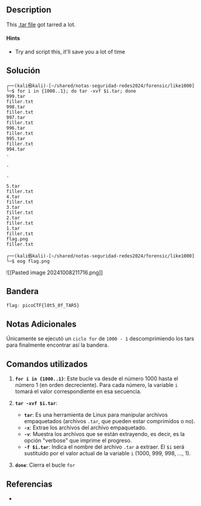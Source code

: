 ## Description

This [.tar file](https://jupiter.challenges.picoctf.org/static/52084b5ad360b25f9af83933114324e0/1000.tar) got tarred a lot.

#### Hints
- Try and script this, it'll save you a lot of time
## Solución

```shell
┌──(kali㉿kali)-[~/shared/notas-seguridad-redes2024/forensic/like1000]
└─$ for i in {1000..1}; do tar -xvf $i.tar; done
999.tar
filler.txt
998.tar
filler.txt
997.tar
filler.txt
996.tar
filler.txt
995.tar
filler.txt
994.tar
.

.

.

5.tar
filler.txt
4.tar
filler.txt
3.tar
filler.txt
2.tar
filler.txt
1.tar
filler.txt
flag.png
filler.txt
                                                                                
┌──(kali㉿kali)-[~/shared/notas-seguridad-redes2024/forensic/like1000]
└─$ eog flag.png 

```
![[Pasted image 20241008211716.png]]
## Bandera
```css
flag: picoCTF{l0t5_0f_TAR5}
```
## Notas Adicionales
Únicamente se ejecutó un ``ciclo for`` de ``1000 - 1`` descomprimiendo los tars para finalmente encontrar así la bandera.

## Comandos utilizados

1. **`for i in {1000..1}`**: Este bucle va desde el número 1000 hasta el número 1 (en orden decreciente). Para cada número, la variable `i` tomará el valor correspondiente en esa secuencia.

2. **`tar -xvf $i.tar`**:    
    - **`tar`**: Es una herramienta de Linux para manipular archivos empaquetados (archivos `.tar`, que pueden estar comprimidos o no).
    - **`-x`**: Extrae los archivos del archivo empaquetado.
    - **`-v`**: Muestra los archivos que se están extrayendo, es decir, es la opción "verbose" que imprime el progreso.
    - **`-f $i.tar`**: Indica el nombre del archivo `.tar` a extraer. El `$i` será sustituido por el valor actual de la variable `i` (1000, 999, 998, ..., 1).
  
3. **`done`**: Cierra el bucle `for` 

## Referencias
- 